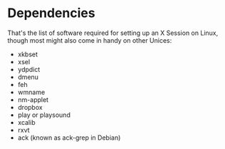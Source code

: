 # Dependencies

That's the list of software required for setting up an X Session on Linux,
though most might also come in handy on other Unices:

- xkbset
- xsel
- ydpdict
- dmenu
- feh
- wmname
- nm-applet
- dropbox
- play or playsound
- xcalib
- rxvt
- ack (known as ack-grep in Debian)

